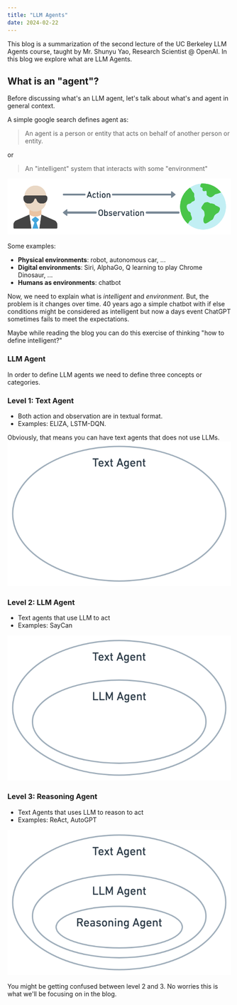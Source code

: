 ```yaml
---
title: "LLM Agents"
date: 2024-02-22
---
```



This blog is a summarization of the second lecture of the UC Berkeley LLM Agents course, taught by Mr. Shunyu Yao, Research Scientist @ OpenAI. In this blog we explore what are LLM Agents.

## What is an "agent"?

Before discussing what's an LLM agent, let's talk about what's and agent in general context.

A simple google search defines agent as:

> An agent is a person or entity that acts on behalf of another person or entity.

or

> An "intelligent" system that interacts with some "environment"

![alt text](/assets/images/2024-02-26-LLM-agents-agent.png)

Some examples:

- **Physical environments**: robot, autonomous car, ...
- **Digital environments**: Siri, AlphaGo, Q learning to play Chrome Dinosaur, ...
- **Humans as environments**: chatbot

Now, we need to explain what is *intelligent* and *environment*. But, the problem is it changes over time. 40 years ago a simple chatbot with if else conditions might be considered as intelligent but now a days event ChatGPT sometimes fails to meet the expectations.

Maybe while reading the blog you can do this exercise of thinking "how to define intelligent?"

### LLM Agent

In order to define LLM agents we need to define three concepts or categories.

### Level 1: Text Agent

- Both action and observation are in textual format.
- Examples: ELIZA, LSTM-DQN.

Obviously, that means you can have text agents that does not use LLMs.
![alt text](/assets/images/2024-02-26-LLM-agents-level-1.png)

### Level 2: LLM Agent

- Text agents that use LLM to act
- Examples: SayCan

![alt text](/assets/images/2024-02-26-LLM-agents-level-2.png)

### Level 3: Reasoning Agent

- Text Agents that uses LLM to reason to act
- Examples: ReAct, AutoGPT

![alt text](/assets/images/2024-02-26-LLM-agents-level-3.png)

You might be getting confused between level 2 and 3. No worries this is what we'll be focusing on in the blog.
